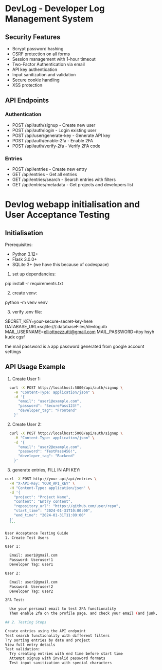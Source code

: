 # DevLog - Developer Log Management System

## Security Features
- Bcrypt password hashing
- CSRF protection on all forms
- Session management with 1-hour timeout
- Two-Factor Authentication via email
- API key authentication
- Input sanitization and validation
- Secure cookie handling
- XSS protection

## API Endpoints

### Authentication
- POST /api/auth/signup     - Create new user
- POST /api/auth/login      - Login existing user
- POST /api/user/generate-key - Generate API key
- POST /api/auth/enable-2fa - Enable 2FA
- POST /api/auth/verify-2fa - Verify 2FA code

### Entries
- POST /api/entries         - Create new entry
- GET  /api/entries        - Get all entries
- GET  /api/entries/search - Search entries with filters
- GET  /api/entries/metadata - Get projects and developers list

# Devlog webapp initialisation and User Acceptance Testing

## Initialisation
Prerequisites:
- Python 3.12+
- Flask 3.0.0+
- SQLite 3+
(we have this because of codespace)

1. set up dependancies:

  pip install -r requirements.txt

2. create venv:

  python -m venv venv

3. verify .env file:

  SECRET_KEY=your-secure-secret-key-here
  DATABASE_URL=sqlite:///.databaseFiles/devlog.db
  MAIL_USERNAME=elliottpezzutti@gmail.com
  MAIL_PASSWORD=itoy hsyh kudx cgsf 

the mail password is a app password generated from google account settings





## API Usage Example
1. Create User 1:
```bash
  curl -X POST http://localhost:5000/api/auth/signup \
    -H "Content-Type: application/json" \
    -d '{
      "email": "user1@example.com",
      "password": "SecurePass123!",
      "developer_tag": "Frontend"
    }'
```

2. Create User 2:
```bash
  curl -X POST http://localhost:5000/api/auth/signup \
    -H "Content-Type: application/json" \
    -d '{
      "email": "user2@example.com",
      "password": "TestPass456!",
      "developer_tag": "Backend"
    }'
```

3. generate entries, FILL IN API KEY:
  ```bash
  curl -X POST http://your-api/api/entries \
    -H "X-API-Key: YOUR_API_KEY" \
    -H "Content-Type: application/json" \
    -d '{
      "project": "Project Name",
      "content": "Entry content",
      "repository_url": "https://github.com/user/repo",
      "start_time": "2024-01-31T10:00:00",
      "end_time": "2024-01-31T11:00:00"
    }'
    ```

User Acceptance Testing Guide
1. Create Test Users

User 1:

    Email: user1@gmail.com
    Password: Useruser!1
    Developer Tag: user1

User 2:

    Email: user2@gmail.com
    Password: Useruser!2
    Developer Tag: user2

2FA Test:

    Use your personal email to test 2FA functionality
    Then enable 2fa on the profile page, and check your email (and junk, the email comes from elliottpezzutti@gmail.com) and then log out and sign in to 2FAuthenticate

## 2. Testing Steps

Create entries using the API endpoint
Test search functionality with different filters
Try sorting entries by date and project
View full entry details
Test validation:
    Try creating entries with end time before start time
    Attempt signup with invalid password formats
    Test input sanitization with special characters
